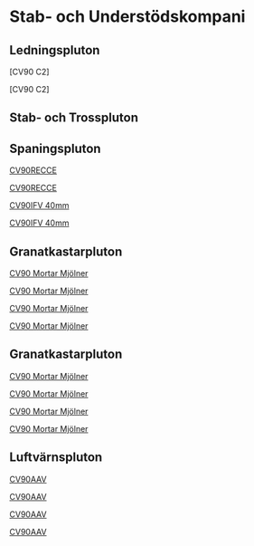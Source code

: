 # Stab- och Understödskompani

## Ledningspluton

[CV90 C2]

[CV90 C2]



## Stab- och Trosspluton

## Spaningspluton

[CV90RECCE](https://www.baesystems.com/en/product/cv90)

[CV90RECCE](https://www.baesystems.com/en/product/cv90)

[CV90IFV 40mm](https://www.baesystems.com/en/product/cv90)

[CV90IFV 40mm](https://www.baesystems.com/en/product/cv90)

## Granatkastarpluton

[CV90 Mortar Mjölner](https://www.baesystems.com/en/product/cv90)

[CV90 Mortar Mjölner](https://www.baesystems.com/en/product/cv90)

[CV90 Mortar Mjölner](https://www.baesystems.com/en/product/cv90)

[CV90 Mortar Mjölner](https://www.baesystems.com/en/product/cv90)

## Granatkastarpluton

[CV90 Mortar Mjölner](https://www.baesystems.com/en/product/cv90)

[CV90 Mortar Mjölner](https://www.baesystems.com/en/product/cv90)

[CV90 Mortar Mjölner](https://www.baesystems.com/en/product/cv90)

[CV90 Mortar Mjölner](https://www.baesystems.com/en/product/cv90)

## Luftvärnspluton

[CV90AAV](https://www.baesystems.com/en/product/cv90)

[CV90AAV](https://www.baesystems.com/en/product/cv90)

[CV90AAV](https://www.baesystems.com/en/product/cv90)

[CV90AAV](https://www.baesystems.com/en/product/cv90)